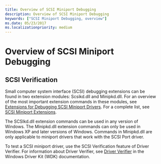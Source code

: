 ```yaml
---
title: Overview of SCSI Miniport Debugging
description: Overview of SCSI Miniport Debugging
keywords: ["SCSI Miniport Debugging, overview"]
ms.date: 05/23/2017
ms.localizationpriority: medium
---
```


# Overview of SCSI Miniport Debugging

## <span id="overview_of_scsi"></span><span id="OVERVIEW_OF_SCSI"></span> SCSI Verification

Small computer system interface (SCSI) debugging extensions can be found in two extension modules: Scsikd.dll and Minipkd.dll. For an overview of the most important extension commands in these modules, see [Extensions for Debugging SCSI Miniport Drivers](extensions-for-debugging-scsi-miniport-drivers.md). For a complete list, see [SCSI Miniport Extensions](scsi-miniport-extensions--scsikd-dll-and-minipkd-dll-.md).

The SCSIkd.dll extension commands can be used in any version of Windows. The Minipkd.dll extension commands can only be used in Windows XP and later versions of Windows. Commands in Minipkd.dll are only applicable to miniport drivers that work with the SCSI Port driver.

To test a SCSI miniport driver, use the SCSI Verification feature of Driver Verifier. For information about Driver Verifier, see [Driver Verifier](../devtest/driver-verifier.md) in the Windows Driver Kit (WDK) documentation.
